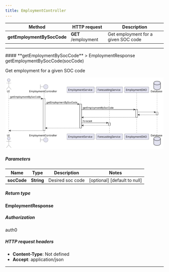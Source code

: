 ```yaml
---
title: EmploymentController
---
```




| Method | HTTP request | Description |
|------------- | ------------- | -------------|
| **getEmploymentBySocCode** | **GET** /employment | Get employment for a given SOC code |



<hr/>
#### **getEmploymentBySocCode**
> EmploymentResponse getEmploymentBySocCode(socCode)

Get employment for a given SOC code

![sequence diagram](/diagrams/EmploymentController-getEmploymentBySocCode-sequence.svg)

##### Parameters

|Name | Type | Description  | Notes |
|------------- | ------------- | ------------- | -------------|
| **socCode** | **String**| Desired soc code | [optional] [default to null] |

##### Return type

**EmploymentResponse**

##### Authorization

auth0

##### HTTP request headers

- **Content-Type**: Not defined
- **Accept**: application/json

<hr/>